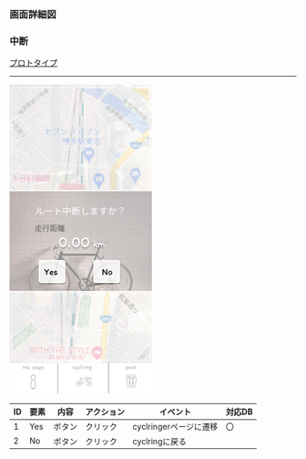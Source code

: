 ### 画面詳細図
### 中断
[プロトタイプ](https://www.figma.com/file/YLXi0XXJfyq6239uKAU8LF/cyclinger?node-id=0%3A1)
*****
<img src="./image/中断.png" width="250">

|ID|要素|内容|アクション|イベント|対応DB|
|--|----|----|---------|--------|------|
|1|Yes|ボタン|クリック|cyclringerページに遷移|〇|
|2|No|ボタン|クリック|cyclringに戻る|||
